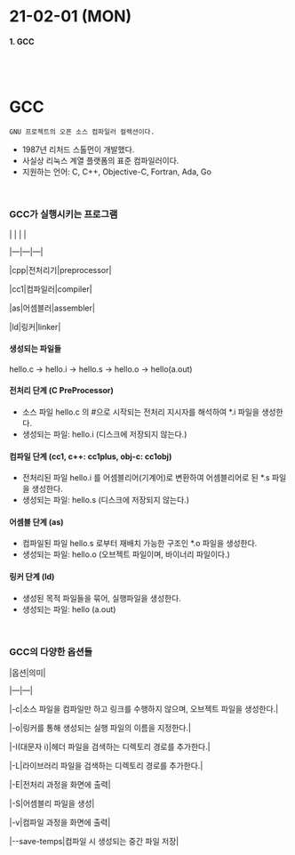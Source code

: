 # 21-02-01 (MON)

#### 1. GCC

<br><br>

# GCC

    GNU 프로젝트의 오픈 소스 컴파일러 컬렉션이다.

- 1987년 리처드 스톨먼이 개발했다.
- 사실상 리눅스 계열 플랫폼의 표준 컴파일러이다.
- 지원하는 언어: C, C++, Objective-C, Fortran, Ada, Go  
<br>

### GCC가 실행시키는 프로그램

| | | |

|—|—|—|

|cpp|전처리기|preprocessor|

|cc1|컴파일러|compiler|

|as|어셈블러|assembler|

|ld|링커|linker|  


#### 생성되는 파일들

hello.c → hello.i → hello.s → hello.o → hello(a.out)

#### 전처리 단계 (C PreProcessor)

- 소스 파일 hello.c 의 #으로 시작되는 전처리 지시자를 해석하여 *.i 파일을 생성한다.
- 생성되는 파일: hello.i (디스크에 저장되지 않는다.)

#### 컴파일 단계 (cc1, c++: cc1plus, obj-c: cc1obj)

- 전처리된 파일 hello.i 를 어셈블리어(기계어)로 변환하여 어셈블리어로 된 *.s 파일을 생성한다.
- 생성되는 파일: hello.s (디스크에 저장되지 않는다.)

#### 어셈블 단계 (as)

- 컴파일된 파일 hello.s 로부터 재배치 가능한 구조인 *.o 파일을 생성한다.
- 생성되는 파일: hello.o (오브젝트 파일이며, 바이너리 파일이다.)

#### 링커 단계 (ld)

- 생성된 목적 파일들을 묶어, 실행파일을 생성한다.
- 생성되는 파일: hello (a.out)  
<br>

### GCC의 다양한 옵션들

|옵션|의미|

|—|—|

|-c|소스 파일을 컴파일만 하고 링크를 수행하지 않으며, 오브젝트 파일을 생성한다.|

|-o|링커를 통해 생성되는 실행 파일의 이름을 지정한다.|

|-I(대문자 i)|헤더 파일을 검색하는 디렉토리 경로를 추가한다.|

|-L|라이브러리 파일을 검색하는 디렉토리 경로를 추가한다.|

|-E|전처리 과정을 화면에 출력|

|-S|어셈블리 파일을 생성|

|-v|컴파일 과정을 화면에 출력|

|--save-temps|컴파일 시 생성되는 중간 파일 저장|

